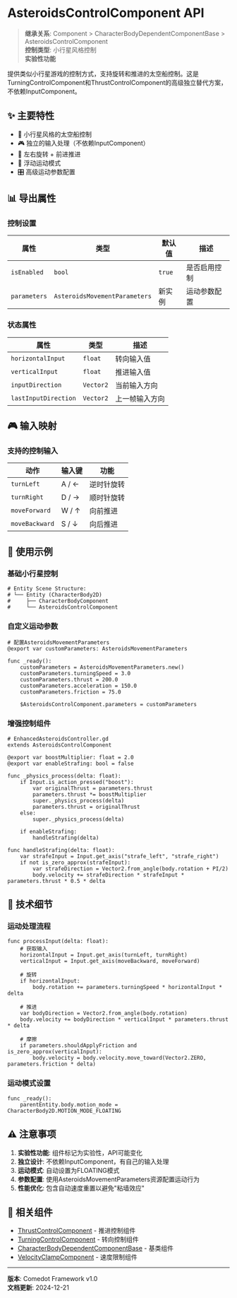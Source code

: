 # AsteroidsControlComponent API

> **继承关系**: Component > CharacterBodyDependentComponentBase > AsteroidsControlComponent  
> **控制类型**: 小行星风格控制  
> **实验性功能**

提供类似小行星游戏的控制方式，支持旋转和推进的太空船控制。这是TurningControlComponent和ThrustControlComponent的高级独立替代方案，不依赖InputComponent。

## ✨ 主要特性

- 🚀 小行星风格的太空船控制
- 🎮 独立的输入处理（不依赖InputComponent）
- 🔄 左右旋转 + 前进推进
- 🌌 浮动运动模式
- 🎛️ 高级运动参数配置

## 📊 导出属性

### 控制设置
| 属性 | 类型 | 默认值 | 描述 |
|------|------|--------|------|
| `isEnabled` | `bool` | `true` | 是否启用控制 |
| `parameters` | `AsteroidsMovementParameters` | 新实例 | 运动参数配置 |

### 状态属性
| 属性 | 类型 | 描述 |
|------|------|------|
| `horizontalInput` | `float` | 转向输入值 |
| `verticalInput` | `float` | 推进输入值 |
| `inputDirection` | `Vector2` | 当前输入方向 |
| `lastInputDirection` | `Vector2` | 上一帧输入方向 |

## 🎮 输入映射

### 支持的控制输入
| 动作 | 输入键 | 功能 |
|------|--------|------|
| `turnLeft` | A / ← | 逆时针旋转 |
| `turnRight` | D / → | 顺时针旋转 |
| `moveForward` | W / ↑ | 向前推进 |
| `moveBackward` | S / ↓ | 向后推进 |

## 🎯 使用示例

### 基础小行星控制

```gdscript
# Entity Scene Structure:
# └── Entity (CharacterBody2D)
#     ├── CharacterBodyComponent
#     └── AsteroidsControlComponent
```

### 自定义运动参数

```gdscript
# 配置AsteroidsMovementParameters
@export var customParameters: AsteroidsMovementParameters

func _ready():
    customParameters = AsteroidsMovementParameters.new()
    customParameters.turningSpeed = 3.0
    customParameters.thrust = 200.0
    customParameters.acceleration = 150.0
    customParameters.friction = 75.0
    
    $AsteroidsControlComponent.parameters = customParameters
```

### 增强控制组件

```gdscript
# EnhancedAsteroidsController.gd
extends AsteroidsControlComponent

@export var boostMultiplier: float = 2.0
@export var enableStrafing: bool = false

func _physics_process(delta: float):
    if Input.is_action_pressed("boost"):
        var originalThrust = parameters.thrust
        parameters.thrust *= boostMultiplier
        super._physics_process(delta)
        parameters.thrust = originalThrust
    else:
        super._physics_process(delta)
    
    if enableStrafing:
        handleStrafing(delta)

func handleStrafing(delta: float):
    var strafeInput = Input.get_axis("strafe_left", "strafe_right")
    if not is_zero_approx(strafeInput):
        var strafeDirection = Vector2.from_angle(body.rotation + PI/2)
        body.velocity += strafeDirection * strafeInput * parameters.thrust * 0.5 * delta
```

## 🔧 技术细节

### 运动处理流程
```gdscript
func processInput(delta: float):
    # 获取输入
    horizontalInput = Input.get_axis(turnLeft, turnRight)
    verticalInput = Input.get_axis(moveBackward, moveForward)
    
    # 旋转
    if horizontalInput:
        body.rotation += parameters.turningSpeed * horizontalInput * delta
    
    # 推进
    var bodyDirection = Vector2.from_angle(body.rotation)
    body.velocity += bodyDirection * verticalInput * parameters.thrust * delta
    
    # 摩擦
    if parameters.shouldApplyFriction and is_zero_approx(verticalInput):
        body.velocity = body.velocity.move_toward(Vector2.ZERO, parameters.friction * delta)
```

### 运动模式设置
```gdscript
func _ready():
    parentEntity.body.motion_mode = CharacterBody2D.MOTION_MODE_FLOATING
```

## ⚠️ 注意事项

1. **实验性功能**: 组件标记为实验性，API可能变化
2. **独立设计**: 不依赖InputComponent，有自己的输入处理
3. **运动模式**: 自动设置为FLOATING模式
4. **参数配置**: 使用AsteroidsMovementParameters资源配置运动行为
5. **性能优化**: 包含自动速度重置以避免"粘墙效应"

## 🔗 相关组件

- [ThrustControlComponent](ThrustControlComponent.md) - 推进控制组件
- [TurningControlComponent](TurningControlComponent.md) - 转向控制组件
- [CharacterBodyDependentComponentBase](../Physics/CharacterBodyDependentComponentBase.md) - 基类组件
- [VelocityClampComponent](../Physics/VelocityClampComponent.md) - 速度限制组件

---

**版本**: Comedot Framework v1.0  
**文档更新**: 2024-12-21 